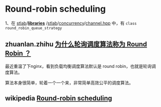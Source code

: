 # Round-robin scheduling

1、在 [stlab](https://github.com/stlab)/**[libraries](https://github.com/stlab/libraries)** /[stlab](https://github.com/stlab/libraries/tree/main/stlab)/[concurrency](https://github.com/stlab/libraries/tree/main/stlab/concurrency)/[channel.hpp](https://github.com/stlab/libraries/blob/main/stlab/concurrency/channel.hpp) 中，有 `class round_robin_queue_strategy`



## zhuanlan.zhihu [为什么轮询调度算法称为 Round Robin ？](https://zhuanlan.zhihu.com/p/84799744)

最近重温了下nginx，看到负载均衡调度算法默认是 round robin，也就是轮询调度算法。

算法本身很简单，轮着一个一个来，非常简单高效公平的调度算法。

## wikipedia [Round-robin scheduling](http://en.wikipedia.org/wiki/Round-robin_scheduling)